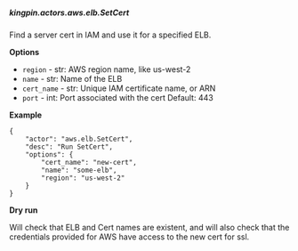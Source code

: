 ##### kingpin.actors.aws.elb.SetCert

Find a server cert in IAM and use it for a specified ELB.

**Options**

* `region` - str: AWS region name, like us-west-2
* `name` - str: Name of the ELB
* `cert_name` - str: Unique IAM certificate name, or ARN
* `port` - int: Port associated with the cert Default: 443

**Example**

    {
        "actor": "aws.elb.SetCert",
        "desc": "Run SetCert",
        "options": {
            "cert_name": "new-cert",
            "name": "some-elb",
            "region": "us-west-2"
        }
    }

**Dry run**

Will check that ELB and Cert names are existent, and will also check that the 
credentials provided for AWS have access to the new cert for ssl.
